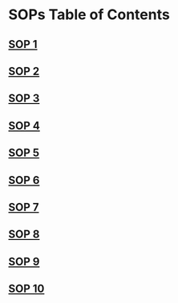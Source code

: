 # SOPs Table of Contents

## [SOP 1](./AttackSOP.md)

## [SOP 2]()

## [SOP 3]()

## [SOP 4]()

## [SOP 5]()

## [SOP 6]()

## [SOP 7]()

## [SOP 8]()

## [SOP 9]()

## [SOP 10]()
